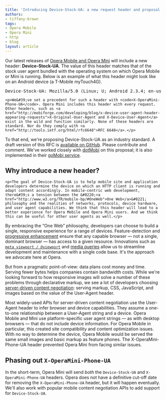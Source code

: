 ```yaml
---
title: 'Introducing Device-Stock-UA: a new request header and proposal'
authors:
- tiffany-brown
tags:
- Opera Mobile
- Opera Mini
- http
- blog
layout: article
---
```

<p>Our latest releases of <a href="http://www.opera.com/mobile/">Opera Mobile and Opera Mini</a> will include a new header: <b>Device-Stock-UA</b>. The value of this header matches that of the stock user agent bundled with the operating system on which Opera Mobile or Mini is running. Below is an example of what this header might look like on an Android device (a T-Mobile myTouch4G). </p>

<pre>Device-Stock-UA: Mozilla/5.0 (Linux; U; Android 2.3.4; en-us; myTouch4G Build/GRJ22) AppleWebKit/533.1 (KHTML, like Gecko) Version/4.0 Mobile Safari/533.1</pre>

    <p>We&#39;ve set a precedent for such a header with <code>X-OperaMini-Phone-UA</code>. Opera Mini includes this header with every request. Other headers, such as <a href="http://mobiforge.com/developing/blog/x-device-user-agent-header-appearing-requests">X-Original-User-Agent and X-Device-User-Agent</a> exist in the wild and function similarly. None of these headers are standard. Nor do they comply with <a href="http://tools.ietf.org/html/rfc6648">RFC 6648</a>.</p>

<p>To that end, we&#39;re proposing Device-Stock-UA as an industry standard. A draft version of this RFC is <a href="https://github.com/operasoftware/Device-Stock-UA-RFC">available on GitHub</a>. Please contribute and comment.  We&#39;ve worked closely with <a href="http://dotmobi.com/">dotMobi</a> on this proposal; it is also implemented in their <a href="http://gomobi.info/">goMobi service</a>. </p>

<h2>Why introduce a new header?</h2>

    <p>The goal of Device-Stock-UA is to help mobile site and application developers determine the device on which an HTTP client is running and adapt content accordingly. In mobile-centric web development, there&#39;s a tension between the &#8220;<a href="http://www.w3.org/TR/mobile-bp/#OneWeb">One Web</a>&#8221; philosophy and the realities of networks, protocols, device hardware, and user agent capabilities. We think that this header will lead to a better experience for Opera Mobile and Opera Mini users. And we think this can be useful for other user agents as well.</p>

<p>By embracing the &#8220;One Web&#8221; philosophy, developers can choose to build a single, responsive experience for a range of devices. Feature-detection and <a href="http://www.w3.org/community/webed/wiki/Graceful_degredation_versus_progressive_enhancement">progressive enhancement</a> ensure that any capable browser &#8212; not a single, dominant browser &#8212; has access to a given resource. Innovations such as <a href="http://dev.opera.com/articles/view/an-introduction-to-meta-viewport-and-viewport/"><code>meta viewport / @viewport</code></a> and <a href="http://dev.opera.com/articles/view/love-your-devices-adaptive-web-design-with-media-queries-viewport-and-more/">media queries</a> allow us to streamline development and maintenance with a single code base. It&#39;s the approach we advocate here at Opera.</p>

<p>But from a pragmatic point-of-view: data plans cost money and time. Serving fewer bytes helps companies contain bandwidth costs. While we&#39;re looking forward to how responsive images will solve a number of these problems through declarative markup, we see a lot of developers choosing <a href="http://tools.ietf.org/html/rfc2616#page-72">server-driven content negotiation</a>: serving markup, CSS, JavaScript, and images based on the value of the User-Agent header.</p>

<p>Most widely-used APIs for server-driven content negotiation use the User-Agent header to infer browser and device capabilities. They assume a one-to-one relationship between a User-Agent string and a device. Opera Mobile and Mini use platform-specific user agent strings &#8212; as with desktop browsers &#8212; that do not include device information. For Opera Mobile in particular, this created site compatibility and content optimization issues. With no way to determine the device, Opera Mobile would be served the same small images and basic markup as feature phones. The X-OperaMini-Phone-UA header prevented Opera Mini from facing similar issues.

<h2>Phasing out <code>X-OperaMini-Phone-UA</code></h2>

<p>In the short-term, Opera Mini will send <em>both</em> the <code>Device-Stock-UA</code> and <code>X-OperaMini-Phone-UA</code> headers. Opera does not have a definitive cut-off date for removing the <code>X-OperaMini-Phone-UA</code> header, but it will happen eventually. We&#39;ll also work with popular mobile content negotiation APIs to add support for <code>Device-Stock-UA</code>.</p></p>
